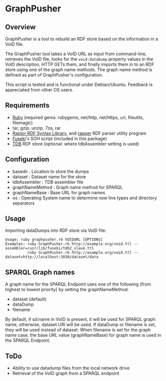 # GraphPusher

## Overview

GraphPusher is a tool to rebuild an RDF store based on the information in a VoID file.

The GraphPusher tool takes a VoID URL as input from command-line, retrieves the VoID file, looks for the <code>void:dataDump</code> property values in the VoID description, HTTP GETs them, and finally imports them in to an RDF store using one of the graph name methods. The graph name method is defined as part of GraphPusher's configuration.

This script is tested and is functional under Debian/Ubuntu. Feedback is appreciated from other OS users.

## Requirements
* [Ruby](http://ruby-lang.org/) (required gems: rubygems, net/http, net/https, uri, fileutils, filemagic)
* tar, gzip, unzip, 7za, rar
* [Raptor RDF Syntax Library](http://librdf.org/raptor/), and [rapper](http://librdf.org/raptor/rapper.html) RDF parser utility program
* [Fuseki](http://openjena.org/wiki/Fuseki)'s SOH script (included in this package)
* [TDB](http://openjena.org/wiki/TDB) RDF store (optional: where tdbAssembler setting is used)

## Configuration
* basedir : Location to store the dumps
* dataset : Dataset name for the store
* tdbAssembler : TDB assembler file
* graphNameMethod : Graph name method for SPARQL
* graphNameBase : Base URL for graph names
* os : Operating System name to determine new line types and directory separators


## Usage
Importing dataDumps into RDF store via VoID file:

    Usage: ruby graphpusher.rb VOIDURL [OPTIONS]
    Examples: ruby GraphPusher.rb http://example.org/void.ttl --assembler=/usr/lib/fuseki/tdb2_slave.ttl
              ruby GraphPusher.rb http://example.org/void.ttl --dataset=http://localhost:3030/dataset/data

## SPARQL Graph names
A graph name for the SPARQL Endpoint uses one of the following (from highest to lowest priority) by setting the graphNameMethod:

* dataset (default)
* dataDump
* filename

By default, if sd:name in VoID is present, it will be used for SPARQL graph name, otherwise, dataset URI will be used. If dataDump or filename is set, they will be used instead of dataset. When filename is set for the graph name case, the base URL value (graphNameBase) for graph name is used in the SPARQL Endpoint.


## ToDo
* Ability to use datadump files from the local network drive
* Retrieval of the VoID graph from a SPARQL endpoint

